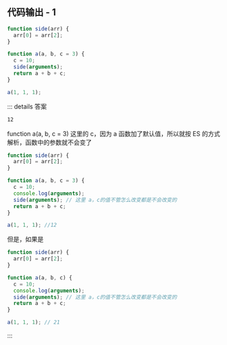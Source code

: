## 代码输出 - 1

```js
function side(arr) {
  arr[0] = arr[2];
}

function a(a, b, c = 3) {
  c = 10;
  side(arguments);
  return a + b + c;
}

a(1, 1, 1);
```

::: details 答案

```txt
12
```

function a(a, b, c = 3) 这里的 c，因为 a 函数加了默认值，所以就按 ES 的方式解析，函数中的参数就不会变了

```js
function side(arr) {
  arr[0] = arr[2];
}

function a(a, b, c = 3) {
  c = 10;
  console.log(arguments);
  side(arguments); // 这里 a，c的值不管怎么改变都是不会改变的
  return a + b + c;
}

a(1, 1, 1); //12
```

但是，如果是

```js
function side(arr) {
  arr[0] = arr[2];
}

function a(a, b, c) {
  c = 10;
  console.log(arguments);
  side(arguments); // 这里 a，c的值不管怎么改变都是不会改变的
  return a + b + c;
}

a(1, 1, 1); // 21
```

:::

